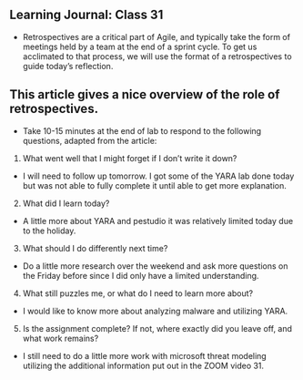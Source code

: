 ## Learning Journal: Class 31

- Retrospectives are a critical part of Agile, and typically take the form of meetings held by a team at the end of a sprint cycle. To get us acclimated to that process, we will use the format of a retrospectives to guide today’s reflection.

## This article gives a nice overview of the role of retrospectives.

- Take 10-15 minutes at the end of lab to respond to the following questions, adapted from the article:

1. What went well that I might forget if I don’t write it down?

- I will need to follow up tomorrow. I got some of the YARA lab done today but was not able to fully complete it until able to get more explanation.

2. What did I learn today?

- A little more about YARA and pestudio it was relatively limited today due to the holiday.

3. What should I do differently next time?

- Do a little more research over the weekend and ask more questions on the Friday before since I did only have a limited understanding.

4. What still puzzles me, or what do I need to learn more about?

- I would like to know more about analyzing malware and utilizing YARA.

5. Is the assignment complete? If not, where exactly did you leave off, and what work remains? 

- I still need to do a little more work with microsoft threat modeling utilizing the additional information put out in the ZOOM video 31.
